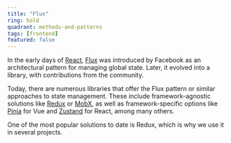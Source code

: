 ```yaml
---
title: "Flux"
ring: hold
quadrant: methods-and-patterns
tags: [frontend]
featured: false
---
```


In the early days of [React](/languages-and-frameworks/react.html), [Flux](https://github.com/facebookarchive/flux) was introduced by Facebook as an architectural pattern for managing global state. Later, it evolved into a library, with contributions from the community.

Today, there are numerous libraries that offer the Flux pattern or similar approaches to state management. These include framework-agnostic solutions like [Redux](/languages-and-frameworks/redux.html) or [MobX](https://mobx.js.org/README.html), as well as framework-specific options like [Pinia](https://pinia.vuejs.org/) for Vue and [Zustand](https://docs.pmnd.rs/zustand) for React, among many others.

One of the most popular solutions to date is Redux, which is why we use it in several projects.
